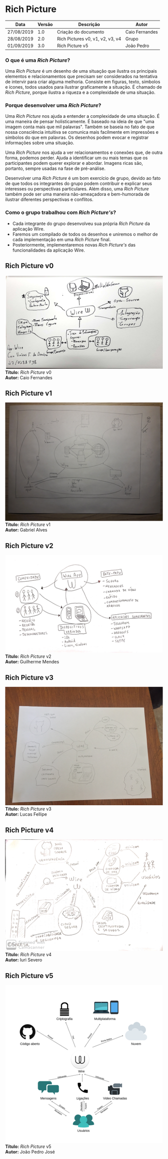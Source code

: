 # Rich Picture 

| Data | Versão | Descrição | Autor |
| --- | --- | --- | --- |
| 27/08/2019 | 1.0 | Criação do documento  | Caio Fernandes |
| 28/08/2019 | 2.0 | Rich Pictures v0, v1, v2, v3, v4  | Grupo |
| 01/09/2019 | 3.0 | Rich Picture v5 | João Pedro |


### O que é uma *Rich Picture*?
Uma *Rich Picture* é um desenho de uma situação que ilustra os principais elementos e relacionamentos que precisam ser considerados na tentativa de intervir para criar alguma melhoria. Consiste em figuras, texto, símbolos e ícones, todos usados para ilustrar graficamente a situação. É chamado de *Rich Picture*, porque ilustra a riqueza e a complexidade de uma situação.

### Porque desenvolver uma *Rich Picture*?
Uma *Rich Picture* nos ajuda a entender a complexidade de uma situação. É uma maneira de pensar holisticamente. É baseado na ideia de que "uma imagem conta mais que mil palavras". Também se baseia no fato de que nossa consciência intuitiva se comunica mais facilmente em impressões e símbolos do que em palavras. Os desenhos podem evocar e registrar informações sobre uma situação.

Uma *Rich Picture* nos ajuda a ver relacionamentos e conexões que, de outra forma, podemos perder. Ajuda a identificar um ou mais temas que os participantes podem querer explorar e abordar. Imagens ricas são, portanto, sempre usadas na fase de pré-análise.

Desenvolver uma *Rich Picture* é um bom exercício de grupo, devido ao fato de que todos os integrantes do grupo podem contribuir e explicar seus interesses ou perspectivas particulares. Além disso, uma *Rich Picture* também pode ser uma maneira não-ameaçadora e bem-humorada de ilustrar diferentes perspectivas e conflitos.


### Como o grupo trabalhou com *Rich Picture's*?

* Cada integrante do grupo desenvolveu sua própria *Rich Picture* da aplicação Wire.
* Faremos um compilado de todos os desenhos e uniremos o melhor de cada implementação em uma *Rich Picture* final.
* Posteriormente, implementaremos novas *Rich Picture's* das funcionalidades da aplicação Wire.

## Rich Picture v0
<img src="docs/rich_picture/images/Caio.png">
<br>
<b>Título:</b> <i>Rich Picture</i> v0
<br>
<b>Autor:</b> Caio Fernandes


## Rich Picture v1
<img src="docs/rich_picture/images/Gabriel.jpg">
<br>
<b>Título:</b> <i>Rich Picture</i> v1
<br>
<b>Autor:</b> Gabriel Alves

## Rich Picture v2
<img src="docs/rich_picture/images/Guilherme.jpg">
<br>
<b>Título:</b> <i>Rich Picture</i> v2
<br>
<b>Autor:</b> Guilherme Mendes

## Rich Picture v3
<img src="docs/rich_picture/images/Lucas.jpg">
<br>
<b>Título:</b> <i>Rich Picture</i> v3
<br>
<b>Autor:</b> Lucas Fellipe

## Rich Picture v4
<img src="docs/rich_picture/images/Iuri.jpg">
<br>
<b>Título:</b> <i>Rich Picture</i> v4
<br>
<b>Autor:</b> Iuri Severo

## Rich Picture v5
<img src="docs/rich_picture/images/Joao.png">
<br>
<b>Título:</b> <i>Rich Picture</i> v5
<br>
<b>Autor:</b> João Pedro José

<!DOCTYPE html>
<html>
<head>
<style src='docs/docs/assets/css/table.css'>
table {
  width: 100%;
}
</style>
<link rel="stylesheet" href="docs/assets/css/table.css">
</head>
</html> 
